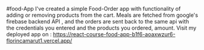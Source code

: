 #food-App
I've created a simple Food-Order app with functionality of adding or  removing products from the cart. Meals are fetched from google's firebase backend API , and the orders are sent back to the same api with the credentials you entered and the products you ordered, amount.
Visit my deployed app on : https://react-course-food-app-b1f6-aoaxwzur6-florincamarut1.vercel.app/

